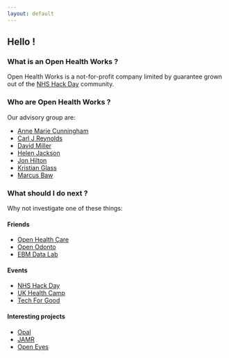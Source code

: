 ```yaml
---
layout: default
---
```

## Hello !

### What is an Open Health Works ?

Open Health Works is a not-for-profit company limited by guarantee grown out
of the [NHS Hack Day](http://nhshackday.com) community.

### Who are Open Health Works ?

Our advisory group are:

* [Anne Marie Cunningham](https://twitter.com/amcunningham)
* [Carl J Reynolds](https://twitter.com/drcjar)
* [David Miller](https://twitter.com/thatdavidmiller)
* [Helen Jackson](https://twitter.com/deckofpandas)
* [Jon Hilton](https://twitter.com/jonjhilton)
* [Kristian Glass](https://twitter.com/doismellburning)
* [Marcus Baw](https://twitter.com/marcus_baw)

### What should I do next ?

Why not investigate one of these things:

#### Friends

* [Open Health Care](http://openhealthcare.org.uk)
* [Open Odonto](http://openodonto.org/)
* [EBM Data Lab](https://ebmdatalab.net/)

#### Events

* [NHS Hack Day](http://nhshackday.com)
* [UK Health Camp](http://ukhealthcamp.com)
* [Tech For Good](http://www.techforgood.global/)

#### Interesting projects

* [Opal](http://opal.openhealthcare.org.uk)
* [JAMR](http://www.nsamr.ac.uk/journal/)
* [Open Eyes](http://www.openeyes.org.uk/)
